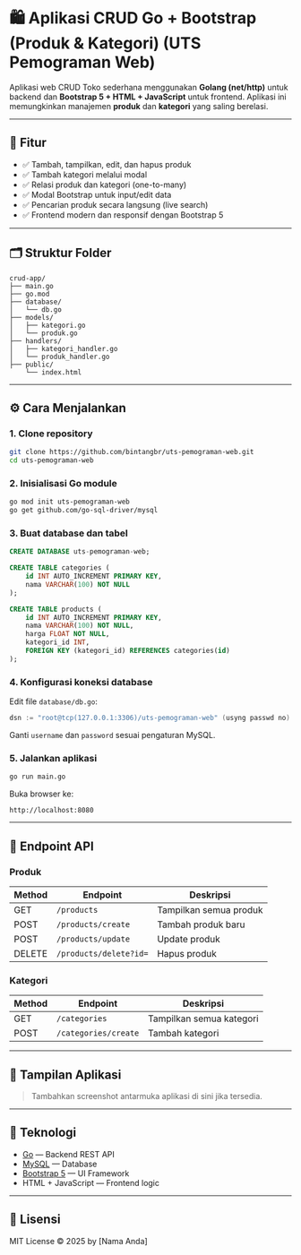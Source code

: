 
# 🛍️ Aplikasi CRUD Go + Bootstrap (Produk & Kategori) (UTS Pemograman Web)

Aplikasi web CRUD Toko sederhana menggunakan **Golang (net/http)** untuk backend dan **Bootstrap 5 + HTML + JavaScript** untuk frontend. Aplikasi ini memungkinkan manajemen **produk** dan **kategori** yang saling berelasi.

---

## 🚀 Fitur

- ✅ Tambah, tampilkan, edit, dan hapus produk
- ✅ Tambah kategori melalui modal
- ✅ Relasi produk dan kategori (one-to-many)
- ✅ Modal Bootstrap untuk input/edit data
- ✅ Pencarian produk secara langsung (live search)
- ✅ Frontend modern dan responsif dengan Bootstrap 5

---

## 🗂️ Struktur Folder

```
crud-app/
├── main.go
├── go.mod
├── database/
│   └── db.go
├── models/
│   ├── kategori.go
│   └── produk.go
├── handlers/
│   ├── kategori_handler.go
│   └── produk_handler.go
├── public/
    └── index.html
```

---

## ⚙️ Cara Menjalankan

### 1. Clone repository

```bash
git clone https://github.com/bintangbr/uts-pemograman-web.git
cd uts-pemograman-web
```

### 2. Inisialisasi Go module

```bash
go mod init uts-pemograman-web
go get github.com/go-sql-driver/mysql
```

### 3. Buat database dan tabel

```sql
CREATE DATABASE uts-pemograman-web;

CREATE TABLE categories (
    id INT AUTO_INCREMENT PRIMARY KEY,
    nama VARCHAR(100) NOT NULL
);

CREATE TABLE products (
    id INT AUTO_INCREMENT PRIMARY KEY,
    nama VARCHAR(100) NOT NULL,
    harga FLOAT NOT NULL,
    kategori_id INT,
    FOREIGN KEY (kategori_id) REFERENCES categories(id)
);
```

### 4. Konfigurasi koneksi database

Edit file `database/db.go`:

```go
dsn := "root@tcp(127.0.0.1:3306)/uts-pemograman-web" (usyng passwd no)
```

Ganti `username` dan `password` sesuai pengaturan MySQL.

### 5. Jalankan aplikasi

```bash
go run main.go
```

Buka browser ke:
```
http://localhost:8080
```

---

## 📑 Endpoint API

### Produk

| Method | Endpoint              | Deskripsi         |
|--------|------------------------|-------------------|
| GET    | `/products`            | Tampilkan semua produk |
| POST   | `/products/create`     | Tambah produk baru |
| POST   | `/products/update`     | Update produk     |
| DELETE | `/products/delete?id=` | Hapus produk      |

### Kategori

| Method | Endpoint              | Deskripsi         |
|--------|------------------------|-------------------|
| GET    | `/categories`          | Tampilkan semua kategori |
| POST   | `/categories/create`   | Tambah kategori   |

---

## 📸 Tampilan Aplikasi

> Tambahkan screenshot antarmuka aplikasi di sini jika tersedia.

---

## 🧰 Teknologi

- [Go](https://golang.org/) — Backend REST API
- [MySQL](https://www.mysql.com/) — Database
- [Bootstrap 5](https://getbootstrap.com/) — UI Framework
- HTML + JavaScript — Frontend logic

---

## 📄 Lisensi

MIT License © 2025 by [Nama Anda]
